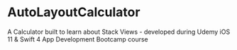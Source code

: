# AutoLayoutCalculator
A Calculator built to learn about Stack Views - developed during Udemy iOS 11 &amp; Swift 4 App Development Bootcamp course
